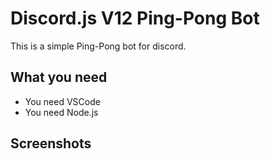 # Discord.js V12 Ping-Pong Bot
This is a simple Ping-Pong bot for discord.

## What you need
- You need VSCode
- You need Node.js
## Screenshots
